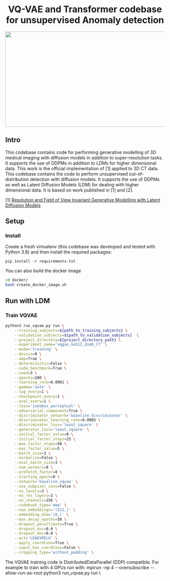 <h1 align="center">VQ-VAE and Transformer codebase for unsupervised Anomaly detection</h1>
<p align="center">
</p>


<p align="center">
  <img width="800" height="300" src="https://github.com/Ashayp31/vqvae_transformer_anomaly_detection/assets/62710884/684b0252-dbc5-4a7f-8469-cc3a6501049a">
</p>



## Intro
This codebase contains code for performing generative modelling of 3D medical imaging with diffusion models in addition to super-resolution tasks. It supports the use of DDPMs in addition to LDMs for higher dimensional data.
This work is the official implementation of [1] applied to 3D CT data. 
This codebase contains the code to perform unsupervised out-of-distribution detection with diffusion models.
It supports the use of DDPMs as well as Latent Diffusion Models (LDM) for dealing with higher dimensional data.
It is based on work published in [1] and [2].

[1] [Resolution and Field of View Invariant Generative Modelling with Latent Diffusion Models]([https://arxiv.org/abs/2211.07740](https://openreview.net/pdf?id=VHfh2J8MQ6))

## Setup

### Install
Create a fresh virtualenv (this codebase was developed and tested with Python 3.8) and then install the required packages:

```pip install -r requirements.txt```

You can also build the docker image
```bash
cd docker/
bash create_docker_image.sh
```


## Run with LDM

### Train VQVAE
```bash
python3 run_vqvae.py run \
    --training_subjects=${path_to_training_subjects} \
    --validation_subjects=${path_to_validation_subjects}  \
    --project_directory=${project_directory_path} \
    --experiment_name='vqgan_ne512_dim8_CT' \
    --mode='training' \
    --device=0 \
    --amp=True \
    --deterministic=False \
    --cuda_benchmark=True \
    --seed=3 \
    --epochs=200 \
    --learning_rate=0.0001 \
    --gamma='auto' \
    --log_every=1 \
    --checkpoint_every=1 \
    --eval_every=1 \
    --loss='jukebox_perceptual' \
    --adversarial_component=True \
    --discriminator_network='baseline_discriminator' \
    --discriminator_learning_rate=0.0005 \
    --discriminator_loss='least_square' \
    --generator_loss='least_square' \
    --initial_factor_value=0 \
    --initial_factor_steps=25 \
    --max_factor_steps=50 \
    --max_factor_value=5 \
    --batch_size=3 \
    --normalize=False \
    --eval_batch_size=3 \
    --num_workers=8 \
    --prefetch_factor=8 \
    --starting_epoch=0 \
    --network='baseline_vqvae' \
    --use_subpixel_conv=False \
    --no_levels=3 \
    --no_res_layers=3 \
    --no_channels=256 \
    --codebook_type='ema' \
    --num_embeddings='(512,)' \
    --embedding_dim='(8,)' \
    --max_decay_epochs=50 \
    --dropout_penultimate=True \
    --dropout_enc=0.0 \
    --dropout_dec=0.0 \
    --act='LEAKYRELU' \
    --apply_coordConv=True \
    --input_has_coordConv=False \
    --cropping_type='without_padding' \
```

The VQVAE training code is DistributedDataParallel (DDP) compatible. For example to train with 4 GPUs run with: mpirun -np 4 --oversubscribe --allow-run-as-root python3 run_vqvae.py run \
